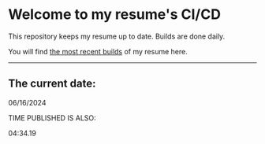 # Welcome to my resume's CI/CD
This repository keeps my resume up to date. Builds are done daily.
  
You will find [the most recent builds](output/) of my resume here.
* * *
 
## The current date:  
 06/16/2024 
   
  
  
 TIME PUBLISHED IS ALSO: 
  
 04:34.19 
  
  
